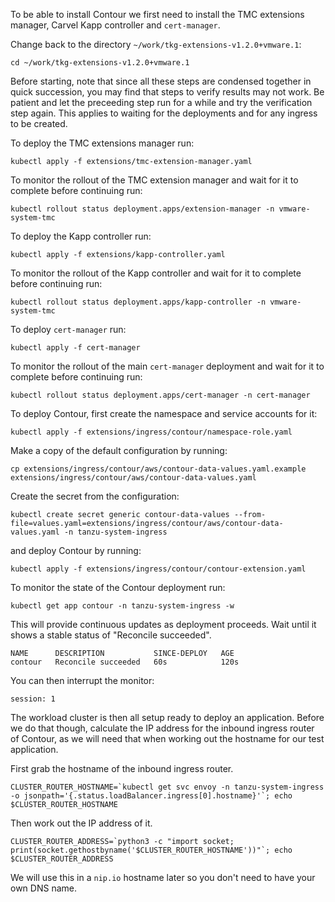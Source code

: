 To be able to install Contour we first need to install the TMC extensions manager, Carvel Kapp controller and ``cert-manager``.

Change back to the directory ``~/work/tkg-extensions-v1.2.0+vmware.1``:

```execute-1
cd ~/work/tkg-extensions-v1.2.0+vmware.1
```

Before starting, note that since all these steps are condensed together in quick succession, you may find that steps to verify results may not work. Be patient and let the preceeding step run for a while and try the verification step again. This applies to waiting for the deployments and for any ingress to be created.

To deploy the TMC extensions manager run:

```execute-1
kubectl apply -f extensions/tmc-extension-manager.yaml
```

To monitor the rollout of the TMC extension manager and wait for it to complete before continuing run:

```execute-1
kubectl rollout status deployment.apps/extension-manager -n vmware-system-tmc
```

To deploy the Kapp controller run:

```execute-1
kubectl apply -f extensions/kapp-controller.yaml
```

To monitor the rollout of the Kapp controller and wait for it to complete before continuing run:

```execute-1
kubectl rollout status deployment.apps/kapp-controller -n vmware-system-tmc
```

To deploy ``cert-manager`` run:

```execute-1
kubectl apply -f cert-manager
```

To monitor the rollout of the main ``cert-manager`` deployment and wait for it to complete before continuing run:

```execute-1
kubectl rollout status deployment.apps/cert-manager -n cert-manager
```

To deploy Contour, first create the namespace and service accounts for it:

```execute-1
kubectl apply -f extensions/ingress/contour/namespace-role.yaml
```

Make a copy of the default configuration by running:

```execute-1
cp extensions/ingress/contour/aws/contour-data-values.yaml.example extensions/ingress/contour/aws/contour-data-values.yaml
```

Create the secret from the configuration:

```execute-1
kubectl create secret generic contour-data-values --from-file=values.yaml=extensions/ingress/contour/aws/contour-data-values.yaml -n tanzu-system-ingress
```

and deploy Contour by running:

```execute-1
kubectl apply -f extensions/ingress/contour/contour-extension.yaml
```

To monitor the state of the Contour deployment run:

```execute-1
kubectl get app contour -n tanzu-system-ingress -w
```

This will provide continuous updates as deployment proceeds. Wait until it shows a stable status of "Reconcile succeeded".

```
NAME      DESCRIPTION           SINCE-DEPLOY   AGE
contour   Reconcile succeeded   60s            120s
```

You can then interrupt the monitor:

```terminal:interrupt
session: 1
```

The workload cluster is then all setup ready to deploy an application. Before we do that though, calculate the IP address for the inbound ingress router of Contour, as we will need that when working out the hostname for our test application.

First grab the hostname of the inbound ingress router.

```execute-1
CLUSTER_ROUTER_HOSTNAME=`kubectl get svc envoy -n tanzu-system-ingress -o jsonpath='{.status.loadBalancer.ingress[0].hostname}'`; echo $CLUSTER_ROUTER_HOSTNAME
```

Then work out the IP address of it.

```execute-1
CLUSTER_ROUTER_ADDRESS=`python3 -c "import socket; print(socket.gethostbyname('$CLUSTER_ROUTER_HOSTNAME'))"`; echo $CLUSTER_ROUTER_ADDRESS
```

We will use this in a ``nip.io`` hostname later so you don't need to have your own DNS name.
